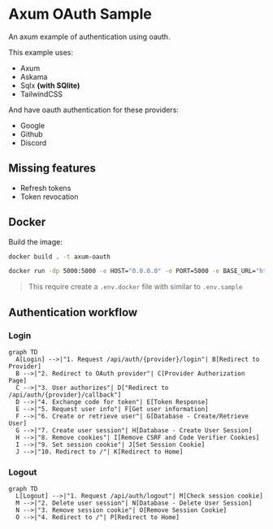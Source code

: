# Axum OAuth Sample

An axum example of authentication using oauth.

This example uses:

- Axum
- Askama
- Sqlx **(with SQlite)**
- TailwindCSS

And have oauth authentication for these providers:

- Google
- Github
- Discord

## Missing features

- Refresh tokens
- Token revocation

## Docker

Build the image:

```bash
docker build . -t axum-oauth
```

```bash
docker run -dp 5000:5000 -e HOST="0.0.0.0" -e PORT=5000 -e BASE_URL="http://localhost:5000" --env-file=.env.docker axum-oauth
```

> This require create a `.env.docker` file with similar to `.env.sample`

## Authentication workflow

### Login

```mermaid
graph TD
  A[Login] -->|"1. Request /api/auth/{provider}/login"| B[Redirect to Provider]
  B -->|"2. Redirect to OAuth provider"| C[Provider Authorization Page]
  C -->|"3. User authorizes"| D["Redirect to /api/auth/{provider}/callback"]
  D -->|"4. Exchange code for token"| E[Token Response]
  E -->|"5. Request user info"| F[Get user information]
  F -->|"6. Create or retrieve user"| G[Database - Create/Retrieve User]
  G -->|"7. Create user session"| H[Database - Create User Session]
  H -->|"8. Remove cookies"| I[Remove CSRF and Code Verifier Cookies]
  I -->|"9. Set session cookie"| J[Set Session Cookie]
  J -->|"10. Redirect to /"| K[Redirect to Home]
```

### Logout

```mermaid
graph TD
  L[Logout] -->|"1. Request /api/auth/logout"| M[Check session cookie]
  M -->|"2. Delete user session"| N[Database - Delete User Session]
  N -->|"3. Remove session cookie"| O[Remove Session Cookie]
  O -->|"4. Redirect to /"| P[Redirect to Home]
```
